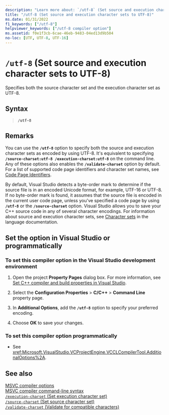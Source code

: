 ```yaml
---
description: "Learn more about: `/utf-8` (Set source and execution character sets to UTF-8)"
title: "/utf-8 (Set source and execution character sets to UTF-8)"
ms.date: 01/31/2022
f1_keywords: ["/utf-8"]
helpviewer_keywords: ["/utf-8 compiler option"]
ms.assetid: f0e1f3cb-6cae-46eb-9483-04ed13d9b504
no-loc: [UTF, UTF-8, UTF-16]
---
```

# `/utf-8` (Set source and execution character sets to UTF-8)

Specifies both the source character set and the execution character set as UTF-8.

## Syntax

> **`/utf-8`**

## Remarks

You can use the **`/utf-8`** option to specify both the source and execution character sets as encoded by using UTF-8. It's equivalent to specifying **`/source-charset:utf-8 /execution-charset:utf-8`** on the command line. Any of these options also enables the **`/validate-charset`** option by default. For a list of supported code page identifiers and character set names, see [Code Page Identifiers](/windows/win32/Intl/code-page-identifiers).

By default, Visual Studio detects a byte-order mark to determine if the source file is in an encoded Unicode format, for example, UTF-16 or UTF-8. If no byte-order mark is found, it assumes that the source file is encoded in the current user code page, unless you've specified a code page by using **`/utf-8`** or the **`/source-charset`** option. Visual Studio allows you to save your C++ source code in any of several character encodings. For information about source and execution character sets, see [Character sets](../../cpp/character-sets.md) in the language documentation.

## Set the option in Visual Studio or programmatically

### To set this compiler option in the Visual Studio development environment

1. Open the project **Property Pages** dialog box. For more information, see [Set C++ compiler and build properties in Visual Studio](../working-with-project-properties.md).

1. Select the **Configuration Properties** > **C/C++** > **Command Line** property page.

1. In **Additional Options**, add the **`/utf-8`** option to specify your preferred encoding.

1. Choose **OK** to save your changes.

### To set this compiler option programmatically

- See <xref:Microsoft.VisualStudio.VCProjectEngine.VCCLCompilerTool.AdditionalOptions%2A>.

## See also

[MSVC compiler options](compiler-options.md)\
[MSVC compiler command-line syntax](compiler-command-line-syntax.md)\
[`/execution-charset` (Set execution character set)](execution-charset-set-execution-character-set.md)\
[`/source-charset` (Set source character set)](source-charset-set-source-character-set.md)\
[`/validate-charset` (Validate for compatible characters)](validate-charset-validate-for-compatible-characters.md)
